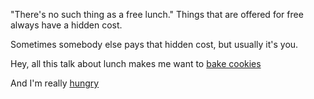 "There's no such thing as a free lunch."
Things that are offered for free always have a hidden cost.

Sometimes somebody else pays that hidden cost, but usually it's you.

Hey, all this talk about lunch makes me want to [bake cookies](../bake-cookies/cookies.md)

And I'm really [hungry](../hungry/hungry.md)